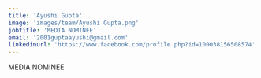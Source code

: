 ```yaml
---
title: 'Ayushi Gupta'
image: 'images/team/Ayushi Gupta.png'
jobtitle: 'MEDIA NOMINEE'
email: '2001guptaayushi@gmail.com'
linkedinurl: 'https://www.facebook.com/profile.php?id=100038156508574'
---
```

MEDIA NOMINEE
